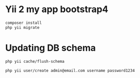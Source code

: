 Yii 2 my app bootstrap4
============================
```bash
composer install
php yii migrate
```

Updating DB schema
===========================
```bash
php yii cache/flush-schema
```

```
php yii user/create admin@email.com username password1234
```
